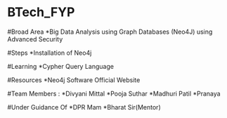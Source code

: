# BTech_FYP

#Broad Area
*Big Data Analysis using Graph Databases (Neo4J) using Advanced Security


#Steps
*Installation of Neo4j

#Learning
*Cypher Query Language


#Resources
*Neo4j Software Official Website




#Team Members : 
*Divyani Mittal
*Pooja Suthar
*Madhuri Patil
*Pranaya

#Under Guidance Of 
*DPR Mam
*Bharat Sir(Mentor)
